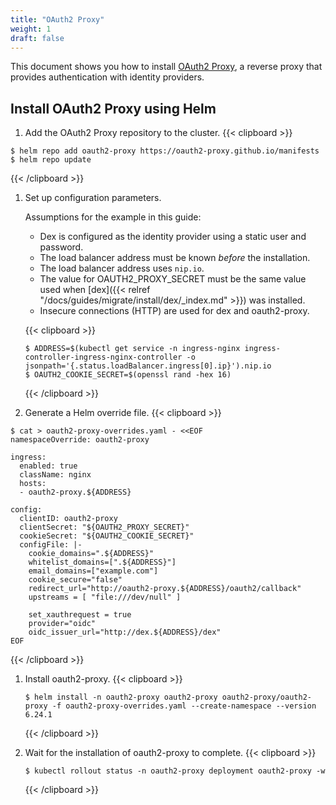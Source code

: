 ```yaml
---
title: "OAuth2 Proxy"
weight: 1
draft: false
---
```

This document shows you how to install [OAuth2 Proxy](https://oauth2-proxy.github.io/oauth2-proxy/), a reverse proxy that provides authentication with identity providers.

## Install OAuth2 Proxy using Helm

1. Add the OAuth2 Proxy repository to the cluster.
{{< clipboard >}}
<div class="highlight">

```
$ helm repo add oauth2-proxy https://oauth2-proxy.github.io/manifests
$ helm repo update
```
</div>
{{< /clipboard >}}

1. Set up configuration parameters.

   Assumptions for the example in this guide:

    * Dex is configured as the identity provider using a static user and password.
    * The load balancer address must be known _before_ the installation.
    * The load balancer address uses `nip.io`.
    * The value for OAUTH2_PROXY_SECRET must be the same value used when [dex]({{< relref "/docs/guides/migrate/install/dex/_index.md" >}}) was installed.
    * Insecure connections (HTTP) are used for dex and oauth2-proxy.

   {{< clipboard >}}
   <div class="highlight">

   ```
   $ ADDRESS=$(kubectl get service -n ingress-nginx ingress-controller-ingress-nginx-controller -o jsonpath='{.status.loadBalancer.ingress[0].ip}').nip.io
   $ OAUTH2_COOKIE_SECRET=$(openssl rand -hex 16)
   ```
   </div>
   {{< /clipboard >}}


1. Generate a Helm override file.
   {{< clipboard >}}
<div class="highlight">

```
$ cat > oauth2-proxy-overrides.yaml - <<EOF
namespaceOverride: oauth2-proxy

ingress:
  enabled: true
  className: nginx
  hosts:
  - oauth2-proxy.${ADDRESS}

config:
  clientID: oauth2-proxy
  clientSecret: "${OAUTH2_PROXY_SECRET}"
  cookieSecret: "${OAUTH2_COOKIE_SECRET}"
  configFile: |-
    cookie_domains=".${ADDRESS}"
    whitelist_domains=[".${ADDRESS}"]
    email_domains=["example.com"]
    cookie_secure="false"
    redirect_url="http://oauth2-proxy.${ADDRESS}/oauth2/callback"
    upstreams = [ "file:///dev/null" ]

    set_xauthrequest = true
    provider="oidc"
    oidc_issuer_url="http://dex.${ADDRESS}/dex"
EOF
```
</div>
{{< /clipboard >}}

1. Install oauth2-proxy.
   {{< clipboard >}}
   <div class="highlight">

   ```
   $ helm install -n oauth2-proxy oauth2-proxy oauth2-proxy/oauth2-proxy -f oauth2-proxy-overrides.yaml --create-namespace --version 6.24.1
   ```
   </div>
   {{< /clipboard >}}


1. Wait for the installation of oauth2-proxy to complete.
   {{< clipboard >}}
   <div class="highlight">

   ```
   $ kubectl rollout status -n oauth2-proxy deployment oauth2-proxy -w
   ```
   </div>
   {{< /clipboard >}}
